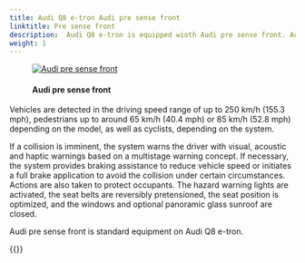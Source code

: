 ```yaml
---
title: Audi Q8 e-tron Audi pre sense front 
linktitle: Pre sense front
description:  Audi Q8 e-tron is equipped wioth Audi pre sense front. Audi pre sense front utilize the data of radar sensors and/or the front camera, depending on the car model, to compute the probability of a collision. Within the limitations of the system, it warns of collision threats and initiates braking at specific vehicle speeds.
weight: 1
---
```


<!-- markdownlint-disable MD033 -->
<figure>
    <a href="https://media.electrichasgoneaudi.net/multimedia/models/e-tron/technology/drivingassistance/presensefront/presencefront.jpg">
        <img src="https://media.electrichasgoneaudi.net/multimedia/models/e-tron/technology/drivingassistance/presensefront/presencefronts.jpg"
        alt="Audi pre sense front" title="Audi pre sense front">
    </a>
    <figcaption><h4>Audi pre sense front</h4></figcaption>
</figure>

 Vehicles are detected in the driving speed range of up to 250 km/h (155.3 mph), pedestrians up to around 65 km/h (40.4 mph) or 85 km/h (52.8 mph) depending on the model, as well as cyclists, depending on the system.

If a collision is imminent, the system warns the driver with visual, acoustic and haptic warnings based on a multistage warning concept. If necessary, the system provides braking assistance to reduce vehicle speed or initiates a full brake application to avoid the collision under certain circumstances. Actions are also taken to protect occupants. The hazard warning lights are activated, the seat belts are reversibly pretensioned, the seat position is optimized, and the windows and optional panoramic glass sunroof are closed.

Audi pre sense front is standard equipment on Audi Q8 e-tron.

{{<children description="true" />}}
